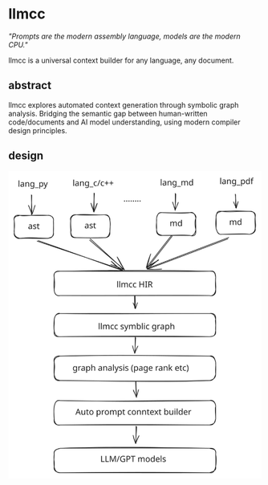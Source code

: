 # llmcc

*"Prompts are the modern assembly language, models are the modern CPU."*

llmcc is a universal context builder for any language, any document.

## abstract

llmcc explores automated context generation through symbolic graph analysis. Bridging the semantic gap between human-written code/documents and AI model understanding, using modern compiler design principles.

## design

![design](doc/design.svg)
